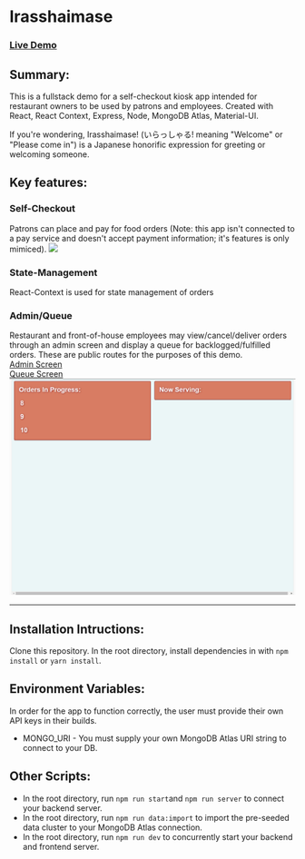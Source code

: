# Irasshaimase
### [Live Demo](https://irasshaimase-demo.herokuapp.com/ "Live Demo of Irasshaimase")

## Summary:
This is a fullstack demo for a self-checkout kiosk app intended for restaurant owners to be used by patrons and employees.
Created with React, React Context, Express, Node, MongoDB Atlas, Material-UI.

If you're wondering, Irasshaimase! (いらっしゃる! meaning "Welcome" or "Please come in") is a Japanese honorific expression for greeting or welcoming someone.

## Key features:

### Self-Checkout
Patrons can place and pay for food orders (Note: this app isn't connected to a pay service and doesn't accept payment information; it's features is only mimiced).
![](demo/irrorder.gif)

### State-Management
React-Context is used for state management of orders
### Admin/Queue
Restaurant and front-of-house employees may view/cancel/deliver orders through an admin screen and display a queue for backlogged/fulfilled orders.
These are public routes for the purposes of this demo.
<br/>
[Admin Screen](https://irasshaimase-demo.herokuapp.com/admin) <br/>
[Queue Screen](https://irasshaimase-demo.herokuapp.com/queue) <br/>
![](demo/irrqueueadmin.gif)

--------------------------------------

## Installation Intructions:
Clone this repository. In the root directory, install dependencies in with `npm install` or `yarn install`.

## Environment Variables:
In order for the app to function correctly, the user must provide their own API keys in their builds.
* MONGO_URI - You must supply your own MongoDB Atlas URI string to connect to your DB.

## Other Scripts:
* In the root directory, run `npm run start`and `npm run server` to connect your backend server.
* In the root directory, run `npm run data:import` to import the pre-seeded data cluster to your MongoDB Atlas connection.
* In the root directory, run `npm run dev` to concurrently start your backend and frontend server.